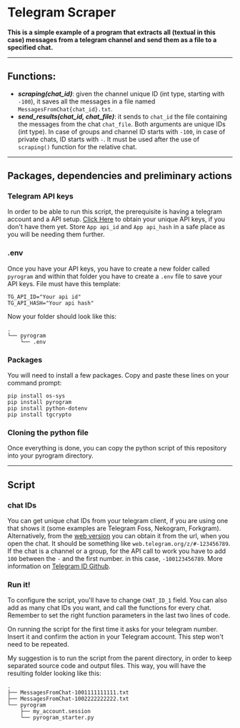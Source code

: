 # Telegram Scraper

**This is a simple example of a program that extracts all (textual in this case) messages from a telegram channel and send them as a file to a specified chat.**

***
## Functions:
* ***scraping(chat_id)***: given the channel unique ID (int type, starting with `-100`), it saves all the messages in a file named `MessagesFromChat{chat_id}.txt`.
* ***send_results(chat_id, chat_file)***: it sends to `chat_id` the file containing the messages from the chat `chat_file`. Both arguments are unique IDs (int type). In case of groups and channel ID starts with `-100`, in case of private chats, ID starts with `-`. It must be used after the use of `scraping()` function for the relative chat.

***
## Packages, dependencies and preliminary actions

### Telegram API keys
In order to be able to run this script, the prerequisite is having a telegram account and a API setup. [Click Here](https://core.telegram.org/api/obtaining_api_id) to obtain your unique API keys, if you don't have them yet. Store `App api_id` and `App api_hash` in a safe place as you will be needing them further.

### .env
Once you have your API keys, you have to create a new folder called `pyrogram` and within that folder you have to create a `.env` file to save your API keys. File must have this template:
```
TG_API_ID="Your api id" 
TG_API_HASH="Your api hash"
```

Now your folder should look like this:
```
.
└── pyrogram
    └── .env
```

### Packages
You will need to install a few packages. Copy and paste these lines on your command prompt:
```
pip install os-sys 
pip install pyrogram 
pip install python-dotenv
pip install tgcrypto
```

### Cloning the python file
Once everything is done, you can copy the python script of this repository into your pyrogram directory.
***
## Script

### chat IDs
You can get unique chat IDs from your telegram client, if you are using one that shows it (some examples are Telegram Foss, Nekogram, Forkgram). Alternatively, from the [web version](web.telegram.org) you can obtain it from the url, when you open the chat. It should be something like `web.telegram.org/z/#-123456789`. If the chat is a channel or a group, for the API call to work you have to add `100` between the `-` and the first number. in this case, `-100123456789`. More information on [Telegram ID Github](https://github.com/GabrielRF/telegram-id#web-channel-id).

### Run it!

To configure the script, you'll have to change `CHAT_ID_1` field. You can also add as many chat IDs you want, and call the functions for every chat. Remember to set the right function parameters in the last two lines of code.

On running the script for the first time it asks for your telegram number. Insert it and confirm the action in your Telegram account.
This step won't need to be repeated.

My suggestion is to run the script from the parent directory, in order to keep separated source code and output files.
This way, you will have the resulting folder looking like this:
```
.
├── MessagesFromChat-1001111111111.txt
├── MessagesFromChat-1002222222222.txt
└── pyrogram
    ├── my_account.session
    └── pyrogram_starter.py
```
